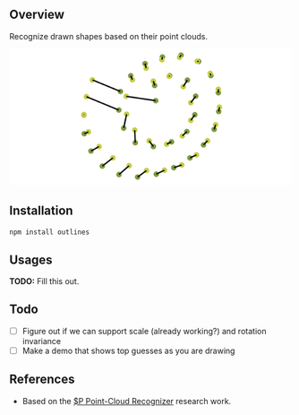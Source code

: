 ## Overview
Recognize drawn shapes based on their point clouds.

![Spiral](images/spiral.png)

## Installation

    npm install outlines

## Usages

**TODO:** Fill this out.

## Todo

  - [ ] Figure out if we can support scale (already working?) and rotation invariance
  - [ ] Make a demo that shows top guesses as you are drawing

## References
  - Based on the [$P Point-Cloud Recognizer](http://depts.washington.edu/aimgroup/proj/dollar/pdollar.html) research work.
